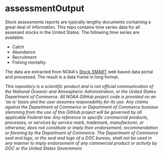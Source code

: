 # assessmentOutput

Stock assessments reports are typically lengthy documents containing a great deal of information. This repo contains time series data for all assessed stocks in the United States. The following time series are available:

* Catch
* Abundance
* Recruitment
* Fishing mortality

The data are extracted from NOAA's [Stock SMART](https://www.st.nmfs.noaa.gov/stocksmart?app=homepage) web based data portal and processed. The result is a data frame in long format.





*This repository is a scientific product and is not official communication of the National Oceanic and Atmospheric Administration, or the United States Department of Commerce. All NOAA GitHub project code is provided on an ‘as is’ basis and the user assumes responsibility for its use. Any claims against the Department of Commerce or Department of Commerce bureaus stemming from the use of this GitHub project will be governed by all applicable Federal law. Any reference to specific commercial products, processes, or services by service mark, trademark, manufacturer, or otherwise, does not constitute or imply their endorsement, recommendation or favoring by the Department of Commerce. The Department of Commerce seal and logo, or the seal and logo of a DOC bureau, shall not be used in any manner to imply endorsement of any commercial product or activity by DOC or the United States Government.*
